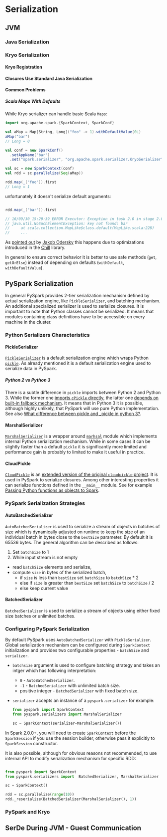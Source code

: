 # Serialization

## JVM

### Java Serialization

### Kryo Serialization

#### Kryo Registration

#### Closures Use Standard Java Serialization

#### Common Problems

##### Scala Maps With Defaults

While Kryo serializer can handle basic Scala `Maps`:


```scala
import org.apache.spark.{SparkContext, SparkConf}

val aMap = Map[String, Long]("foo" -> 1).withDefaultValue(0L)
aMap("bar")
// Long = 0

val conf = new SparkConf()
  .setAppName("bar")
  .set("spark.serializer", "org.apache.spark.serializer.KryoSerializer")

val sc = new SparkContext(conf)
val rdd = sc.parallelize(Seq(aMap))

rdd.map(_("foo")).first
// Long = 1

```
unfortunately it doesn't serialize default arguments:

```scala

rdd.map(_("bar")).first

// 16/09/30 15:20:39 ERROR Executor: Exception in task 2.0 in stage 2.0 (TID 7)
// java.util.NoSuchElementException: key not found: bar
//     at scala.collection.MapLike$class.default(MapLike.scala:228)
//     ...
```

As [pointed out](http://apache-spark-developers-list.1001551.n3.nabble.com/java-util-NoSuchElementException-when-serializing-Map-with-default-value-tp19123p19139.html) by [Jakob Odersky](https://github.com/jodersky) this happens due to optimizations introduced in the [Chill](https://github.com/twitter/chill/blob/develop/chill-scala/src/main/scala/com/twitter/chill/Traversable.scala) library.

In general to ensure correct behavior it is better to use safe methods (`get`, `getOrElse`) instead of depending on defaults (`withDefault`, `withDefaultValue`).

## PySpark Serialization

In general PySpark provides 2-tier serialization mechanism defined by actual serialization engine, like `PickleSerializer`, and batching mechanism. An additional specialized serializer is used to serialize closures. It is important to note that Python classes cannot be serialized. It means that modules containing class definitions have to be accessible on every machine in the cluster.

### Python Serializers Characteristics

#### PickleSerializer

[`PickleSerializer`](https://spark.apache.org/docs/latest/api/python/pyspark.html?highlight=autobatchedserializer#pyspark.PickleSerializer) is a default serialization engine which wraps Python [`pickle`](https://docs.python.org/3.5/library/pickle.html#module-pickle). As already mentioned it is a default serialization engine used to serialize data in PySpark.

##### Python 2 vs Python 3

There is a subtle difference in `pickle` imports between Python 2 and Python 3. While the former one [imports `cPickle` directly](https://github.com/apache/spark/blob/v2.0.0-rc2/python/pyspark/serializers.py#L62), the latter one [depends on built-in fallback mechanism](https://github.com/apache/spark/blob/v2.0.0-rc2/python/pyspark/serializers.py#L66). It means that in Python 3 it is possible, although highly unlikely, that PySpark will use pure Python implementation. See also [What difference between pickle and _pickle in python 3?](http://stackoverflow.com/a/19191885/1560062).

#### MarshalSerializer

[`MarshalSerializer`](https://spark.apache.org/docs/latest/api/python/pyspark.html?highlight=autobatchedserializer#pyspark.MarshalSerializer) is a wrapper around [`marhsal`](https://docs.python.org/3.5/library/marshal.html) module which implements internal Python serialization mechanism. While in some cases it can be slightly faster than a default `pickle` it is significantly more limited and performance gain is probably to limited to make it useful in practice.

#### CloudPickle

[`CloudPickle`](https://github.com/apache/spark/blob/2.0.0-preview/python/pyspark/cloudpickle.py) is an [extended version of the original `cloudpickle` project](https://github.com/cloudpipe/cloudpickle). It is used in PySpark to serialize closures. Among other interesting properties it can serialize functions defined in the `__main__` module. See for example [Passing Python functions as objects to Spark](http://stackoverflow.com/q/37641103/1560062).

### PySpark Serialization Strategies

#### AutoBatchedSerializer

`AutoBatchedSerializer` is used to serialize a stream of objects in batches of size which is dynamically adjusted on runtime to keep the size of an individual batch in bytes close to the `bestSize` parameter. By default it is 65536 bytes. The general algorithm can be described as follows:

1. Set `batchSize` to 1
2. While input stream is not empty

  - read `batchSize` elements and serialize,
  - compute `size` in bytes of the serialized batch,
    - if `size` is less than `bestSize` set `batchSize` to `batchSize` * 2
    - else if `size` is greater than `bestSize` set `batchSize` to `batchSize` / 2
    - else keep current value


#### BatchedSerializer

`BatchedSerializer` is used to serialize a stream of objects using either fixed size batches or unlimited batches.

### Configuring PySpark Serialization

By default PySpark uses `AutoBatchedSerializer` with `PickleSerializer`. Global serialization mechanism can be configured during `SparkContext` initialization and provides two configurable properties - `batchSize` and `serializer`.


- `batchsize` argument is used to configure batching strategy and takes an intger which has following interpretation:

  - `0` -  `AutoBatchedSerializer`.
  - `-1` - `BatchedSerializer` with unlimited batch size.
  - positive integer - `BatchedSerializer` with fixed batch size.


- `serializer` accepts an instance of a `pyspark.serializer` for example:


  ```python
  from pyspark import SparkContext
  from pyspark.serializers import MarshalSerializer

  sc = SparkContext(serializer=MarshalSerializer())
  ```

In Spark 2.0.0+, you will need to create `SparkContext` before the `SparkSession` if you use the session builder, otherwise pass it explicitly to `SparkSession` constructor.

It is also possible, although for obvious reasons not recommended, to use internal API to modify serialization mechanism for specific RDD:


```python

from pyspark import SparkContext
from pyspark.serializers import  BatchedSerializer, MarshalSerializer

sc = SparkContext()

rdd = sc.parallelize(range(10))
rdd._reserialize(BatchedSerializer(MarshalSerializer(), 1))
```


### PySpark and Kryo

## SerDe During JVM - Guest Communication


